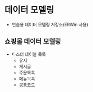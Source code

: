 # 데이터 모델링
- 연습용 데이터 모델링 저장소(ERWin 사용)

## 쇼핑몰 데이터 모델링
- 마스터 테이블 목록
  - 유저
  - 게시글
  - 주문목록
  - 메뉴목록
  - 공통코드